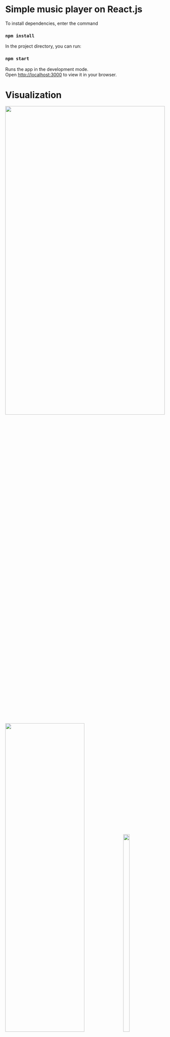 # Simple music player on React.js

To install dependencies, enter the command 

### `npm install`

In the project directory, you can run:

### `npm start`

Runs the app in the development mode.\
Open [http://localhost:3000](http://localhost:3000) to view it in your browser.

# Visualization

<img src="https://user-images.githubusercontent.com/97390534/209474723-c37d54b8-e0fb-4a00-9546-4e2102cc6476.png" width=100% height=50%>
<div>
<img src="https://user-images.githubusercontent.com/97390534/212543723-f90dd4b0-42df-411f-b2e7-a479fadbddb2.png" width=70.5% height=50%>
&emsp;<img src="https://user-images.githubusercontent.com/97390534/212543625-f9f4ebef-c93b-4abf-967d-602cf53f9fde.png" width=20% height=40%>
</div>




# Stack

   ![javascript-logo-svgrepo-com](https://user-images.githubusercontent.com/97390534/208232684-dee074e2-47e3-4f5b-b61d-44a991bc15fd.svg) &emsp;
      ![react-1-logo-svgrepo-com](https://user-images.githubusercontent.com/97390534/208232686-7c7ed7ed-5492-4900-a19c-2ad608dd951c.svg) &emsp;
      ![sass-svgrepo-com](https://user-images.githubusercontent.com/97390534/208232689-43da12eb-a0ab-4c6f-a4a5-82b4bd2abae1.svg) &emsp;
     

